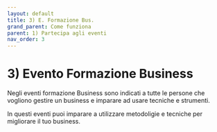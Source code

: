 ```yaml
---
layout: default
title: 3) E. Formazione Bus.
grand_parent: Come funziona
parent: 1) Partecipa agli eventi 
nav_order: 3
---
```


# 3) Evento Formazione Business


Negli eventi formazione Business sono indicati a tutte le persone che vogliono gestire un business e imparare ad usare tecniche e strumenti.

In questi eventi puoi imparare a utilizzare metodoligie e tecniche per migliorare il tuo business.